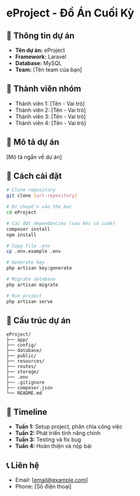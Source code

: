 # eProject - Đồ Án Cuối Kỳ

## 📌 Thông tin dự án
- **Tên dự án:** eProject
- **Framework:** Laravel
- **Database:** MySQL
- **Team:** [Tên team của bạn]

## 👥 Thành viên nhóm
- Thành viên 1: [Tên - Vai trò]
- Thành viên 2: [Tên - Vai trò]
- Thành viên 3: [Tên - Vai trò]
- Thành viên 4: [Tên - Vai trò]

## 📝 Mô tả dự án
[Mô tả ngắn về dự án]

## 🚀 Cách cài đặt
```bash
# Clone repository
git clone [url-repository]

# Di chuyển vào thư mục
cd eProject

# Cài đặt dependencies (sau khi có code)
composer install
npm install

# Copy file .env
cp .env.example .env

# Generate key
php artisan key:generate

# Migrate database
php artisan migrate

# Run project
php artisan serve
```

## 📂 Cấu trúc dự án
```
eProject/
├── app/
├── config/
├── database/
├── public/
├── resources/
├── routes/
├── storage/
├── .env
├── .gitignore
├── composer.json
└── README.md
```

## 📅 Timeline
- **Tuần 1:** Setup project, phân chia công việc
- **Tuần 2:** Phát triển tính năng chính
- **Tuần 3:** Testing và fix bug
- **Tuần 4:** Hoàn thiện và nộp bài

## 📞 Liên hệ
- Email: [email@example.com]
- Phone: [Số điện thoại]

